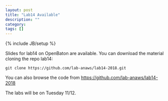 ```yaml
---
layout: post
title: "Lab14 Available"
description: ""
category: 
tags: []
---
```

{% include JB/setup %}

Slides for lab14 on OpenBaton are available. 
You can download the material cloning the repo lab14:
```
git clone https://github.com/lab-anaws/lab14-2018.git
```

You can also browse the code from  <https://github.com/lab-anaws/lab14-2018>

The labs will be on Tuesday 11/12.

